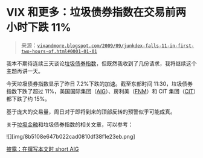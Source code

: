 <!--yml

category: 未分类

date: 2024-05-18 17:31:14

-->

# VIX 和更多：垃圾债券指数在交易前两小时下跌 11%

> 来源：[`vixandmore.blogspot.com/2009/09/junkdex-falls-11-in-first-two-hours-of.html#0001-01-01`](http://vixandmore.blogspot.com/2009/09/junkdex-falls-11-in-first-two-hours-of.html#0001-01-01)

我本不期待连续三天谈论[垃圾债券指数](http://vixandmore.blogspot.com/search/label/JunkDEX)，但既然我收到了几份请求，我将继续这个主题再讲一天。

今天垃圾债券指数显示了昨日 7.2%下跌的加速。截至东部时间 11:30，垃圾债券指数下跌了超过 11%，美国国际集团（[AIG](http://vixandmore.blogspot.com/search/label/AIG)）、房利美（[FNM](http://vixandmore.blogspot.com/search/label/FNM)）和 CIT 集团（[CIT](http://vixandmore.blogspot.com/search/label/CIT)）都下跌了约 15%。

基于庞大的交易量，周日对于即将到来的顶部反转的预警似乎可能成真。

关于[垃圾金融](http://vixandmore.blogspot.com/search/label/junk%20financials)和垃圾债券指数的相关文章，可以参考：

![][img/8b5108e647b022cad0810df38f1e23eb.png]

[披露：在撰写本文时 short AIG](https://wiki.example.org/disclosure:_short_AIG_at_time_of_writing)
